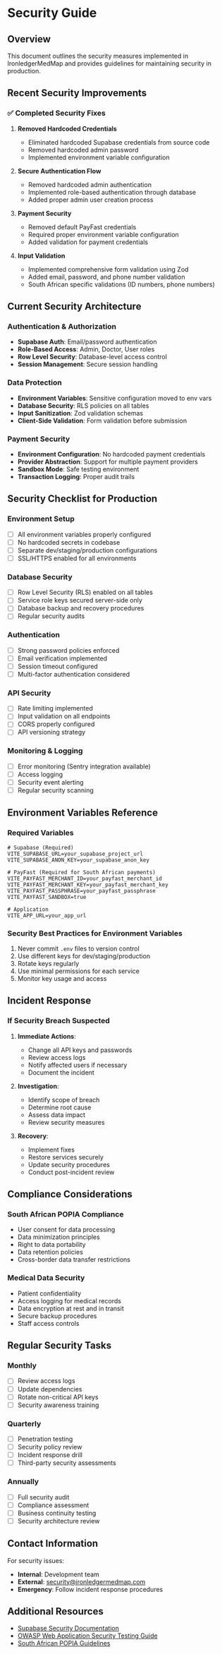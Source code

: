 # Security Guide

## Overview

This document outlines the security measures implemented in IronledgerMedMap and provides guidelines for maintaining security in production.

## Recent Security Improvements

### ✅ Completed Security Fixes

1. **Removed Hardcoded Credentials**
   - Eliminated hardcoded Supabase credentials from source code
   - Removed hardcoded admin password
   - Implemented environment variable configuration

2. **Secure Authentication Flow**
   - Removed hardcoded admin authentication
   - Implemented role-based authentication through database
   - Added proper admin user creation process

3. **Payment Security**
   - Removed default PayFast credentials
   - Required proper environment variable configuration
   - Added validation for payment credentials

4. **Input Validation**
   - Implemented comprehensive form validation using Zod
   - Added email, password, and phone number validation
   - South African specific validations (ID numbers, phone numbers)

## Current Security Architecture

### Authentication & Authorization
- **Supabase Auth**: Email/password authentication
- **Role-Based Access**: Admin, Doctor, User roles
- **Row Level Security**: Database-level access control
- **Session Management**: Secure session handling

### Data Protection
- **Environment Variables**: Sensitive configuration moved to env vars
- **Database Security**: RLS policies on all tables
- **Input Sanitization**: Zod validation schemas
- **Client-Side Validation**: Form validation before submission

### Payment Security
- **Environment Configuration**: No hardcoded payment credentials
- **Provider Abstraction**: Support for multiple payment providers
- **Sandbox Mode**: Safe testing environment
- **Transaction Logging**: Proper audit trails

## Security Checklist for Production

### Environment Setup
- [ ] All environment variables properly configured
- [ ] No hardcoded secrets in codebase
- [ ] Separate dev/staging/production configurations
- [ ] SSL/HTTPS enabled for all environments

### Database Security
- [ ] Row Level Security (RLS) enabled on all tables
- [ ] Service role keys secured server-side only
- [ ] Database backup and recovery procedures
- [ ] Regular security audits

### Authentication
- [ ] Strong password policies enforced
- [ ] Email verification implemented
- [ ] Session timeout configured
- [ ] Multi-factor authentication considered

### API Security
- [ ] Rate limiting implemented
- [ ] Input validation on all endpoints
- [ ] CORS properly configured
- [ ] API versioning strategy

### Monitoring & Logging
- [ ] Error monitoring (Sentry integration available)
- [ ] Access logging
- [ ] Security event alerting
- [ ] Regular security scanning

## Environment Variables Reference

### Required Variables
```env
# Supabase (Required)
VITE_SUPABASE_URL=your_supabase_project_url
VITE_SUPABASE_ANON_KEY=your_supabase_anon_key

# PayFast (Required for South African payments)
VITE_PAYFAST_MERCHANT_ID=your_payfast_merchant_id
VITE_PAYFAST_MERCHANT_KEY=your_payfast_merchant_key
VITE_PAYFAST_PASSPHRASE=your_payfast_passphrase
VITE_PAYFAST_SANDBOX=true

# Application
VITE_APP_URL=your_app_url
```

### Security Best Practices for Environment Variables
1. Never commit `.env` files to version control
2. Use different keys for dev/staging/production
3. Rotate keys regularly
4. Use minimal permissions for each service
5. Monitor key usage and access

## Incident Response

### If Security Breach Suspected
1. **Immediate Actions**:
   - Change all API keys and passwords
   - Review access logs
   - Notify affected users if necessary
   - Document the incident

2. **Investigation**:
   - Identify scope of breach
   - Determine root cause
   - Assess data impact
   - Review security measures

3. **Recovery**:
   - Implement fixes
   - Restore services securely
   - Update security procedures
   - Conduct post-incident review

## Compliance Considerations

### South African POPIA Compliance
- User consent for data processing
- Data minimization principles
- Right to data portability
- Data retention policies
- Cross-border data transfer restrictions

### Medical Data Security
- Patient confidentiality
- Access logging for medical records
- Data encryption at rest and in transit
- Secure backup procedures
- Staff access controls

## Regular Security Tasks

### Monthly
- [ ] Review access logs
- [ ] Update dependencies
- [ ] Rotate non-critical API keys
- [ ] Security awareness training

### Quarterly
- [ ] Penetration testing
- [ ] Security policy review
- [ ] Incident response drill
- [ ] Third-party security assessments

### Annually
- [ ] Full security audit
- [ ] Compliance assessment
- [ ] Business continuity testing
- [ ] Security architecture review

## Contact Information

For security issues:
- **Internal**: Development team
- **External**: security@ironledgermedmap.com
- **Emergency**: Follow incident response procedures

## Additional Resources

- [Supabase Security Documentation](https://supabase.com/docs/guides/auth)
- [OWASP Web Application Security Testing Guide](https://owasp.org/www-project-web-security-testing-guide/)
- [South African POPIA Guidelines](https://popia.co.za/)
